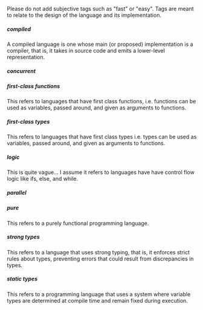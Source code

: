 Please do not add subjective tags such as "fast" or "easy". Tags are meant to relate to the design of the language and its implementation. 

##### compiled
A compiled language is one whose main (or proposed) implementation is a compiler, that is, it takes in source code and emits a lower-level representation.

##### concurrent

##### first-class functions
This refers to languages that have first class functions, i.e. functions can be used as variables, passed around, and given as arguments to functions.

##### first-class types
This refers to languages that have first class types i.e. types can be used as variables, passed around, and given as arguments to functions.

##### logic
This is quite vague...
I assume it refers to languages have have control flow logic like ifs, else, and while.

##### parallel

##### pure
This refers to a purely functional programming language.

##### strong types
This refers to a language that uses strong typing, that is, it enforces strict rules about types, preventing errors that could result from discrepancies in types.

##### static types
This refers to a programming language that uses a system where variable types are determined at compile time and remain fixed during execution.